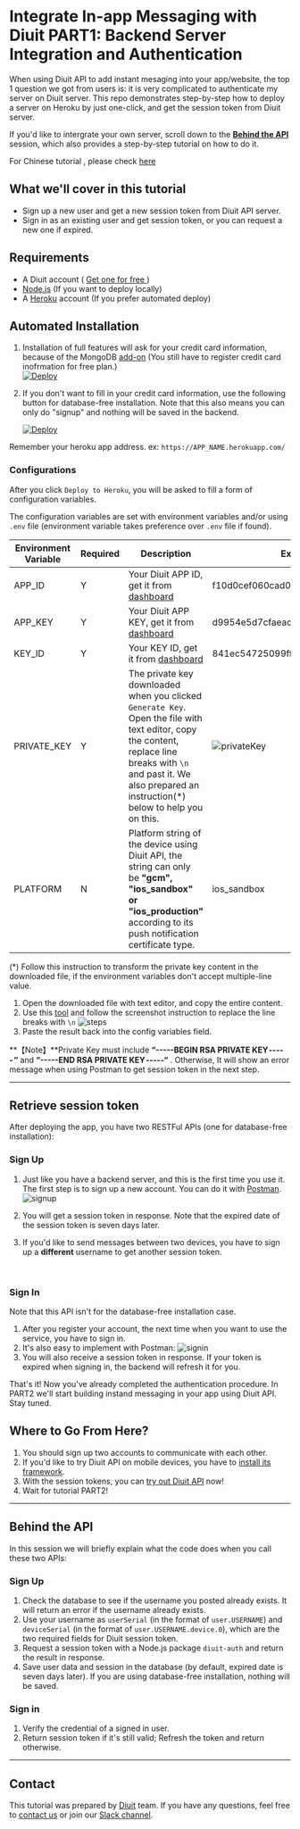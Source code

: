 # Integrate In-app Messaging with Diuit PART1: Backend Server Integration and Authentication

When using Diuit API to add instant mesaging into your app/website, the top 1 question we got from users is: it is very complicated to authenticate my server on Diuit server. This repo demonstrates step-by-step how to deploy a server on Heroku by just one-click, and get the session token from Diuit server. 

If you'd like to intergrate your own server, scroll down to the [**Behind the API**](#behind-the-api) session, which also provides a step-by-step tutorial on how to do it.



For Chinese tutorial , please check [here](https://github.com/Diuit/DUChatServerDemo/blob/master/README_TW.md)

## What we'll cover in this tutorial

* Sign up a new user and get a new session token from Diuit API server.
* Sign in as an existing user and get session token, or you can request a new one if expired.

## Requirements

* A Diuit account ( [Get one for free ](https://developer.diuit.com/))
* [Node.js](http://nodejs.org/) (If you want to deploy locally)
* A [Heroku](https://www.heroku.com/) account (If you prefer automated deploy)

## Automated Installation

1. Installation of full features will ask for your credit card information, because of the MongoDB [add-on](https://elements.heroku.com/addons/mongolab) (You still have to register credit card inofrmation for free plan.)  
    [![Deploy](https://www.herokucdn.com/deploy/button.svg)](https://heroku.com/deploy)

2. If you don't want to fill in your credit card information, use the following button for database-free installation. Note that this also means you can only do "signup" and nothing will be saved in the backend.

   [![Deploy](https://www.herokucdn.com/deploy/button.svg)](https://heroku.com/deploy?template=https://github.com/Diuit/DUChatServerDemo/tree/noDatabase)



Remember your heroku app address. ex: `https://APP_NAME.herokuapp.com/`

### Configurations

After you click `Deploy to Heroku`, you will be asked to fill a form of configuration variables.

The configuration variables are set with environment variables and/or using `.env` file (environment variable takes preference over `.env` file if found).



| Environment Variable | Required | Description                              | Example                                  |
| -------------------- | -------- | ---------------------------------------- | ---------------------------------------- |
| APP_ID               | Y        | Your Diuit APP ID, get it from [dashboard](https://developer.diuit.com/dashboard) | f10d0cef060cad00798a215943b8a99a         |
| APP_KEY              | Y        | Your Diuit APP KEY, get it from [dashboard](https://developer.diuit.com/dashboard) | d9954e5d7cfaeac96b8296654b118a6f         |
| KEY_ID               | Y        | Your KEY ID, get it from [dashboard](https://developer.diuit.com/dashboard) | 841ec54725099ff1c04f67c3f0971314         |
| PRIVATE_KEY          | Y        | The private key downloaded when you clicked `Generate Key`. Open the file with text editor, copy the content, replace line breaks with `\n` and past it. We also prepared an instruction(*) below to help you on this. | ![privateKey](http://i.imgur.com/vt7FFah.png) |
| PLATFORM             | N        | Platform string of the device using Diuit API, the string can only be **"gcm", "ios_sandbox" or "ios_production"** according to its push notification certificate type. | ios_sandbox                              |



(*) Follow this instruction to transform the private key content in the downloaded file, if the environment variables don't accept multiple-line value.

1. Open the downloaded file with text editor, and copy the entire content.
2. Use this [tool](http://www.gillmeister-software.com/online-tools/text/remove-line-breaks.aspx) and follow the screenshot instruction to replace the line breaks with `\n`
   ![steps](http://api.diuit.com/images/replace_steps.png)
3. Paste the result back into the config variables field.


**【Note】**Private Key must include  **“-----BEGIN RSA PRIVATE KEY ----- “**  and  **“-----END RSA PRIVATE KEY -----“** . Otherwise, It will show an error message when using Postman to get session token in the next step.



---

## Retrieve session token

After deploying the app, you have two RESTFul APIs (one for database-free installation):

### Sign Up

1. Just like you have a backend server, and this is the first time you use it. The first step is to sign up a new account. You can do it with [Postman](https://chrome.google.com/webstore/detail/postman/fhbjgbiflinjbdggehcddcbncdddomop).
   ![signup](http://api.diuit.com/images/signup_postman_example.png)

2. You will get a session token in response. Note that the expired date of the session token is seven days later.

3. If you'd like to send messages between two devices, you have to sign up a **different** username to get another session token.

   ​

### Sign In

Note that this API isn't for the database-free installation case.

1.  After you register your account, the next time when you want to use the service, you have to sign in.
2.  It's also easy to implement with Postman:
   ![signin](http://api.diuit.com/images/signin_postman_example.png)
3.  You will also receive a session token in response. If your token is expired when signing in, the backend will refresh it for you.





That's it! Now you've already completed the authentication procedure. In PART2 we'll start building instand messaging in your app using Diuit API. Stay tuned.

## Where to Go From Here?

1. You should sign up two accounts to communicate with each other.
2. If you'd like to try Diuit API on mobile devices, you have to [install its framework](http://api.diuit.com/doc/en/guideline.html#getting-started).
3. With the session tokens, you can [try out Diuit API](http://api.diuit.com/doc/en/guideline.html#real-time-communication) now!
4. Wait for tutorial PART2!






___

## Behind the API

In this session we will briefly explain what the code does when you call these two APIs:

### Sign Up

1. Check the database to see if the username you posted already exists. It will return an error if the username already exists.
2. Use your username as `userSerial` (in the format of `user.USERNAME`) and `deviceSerial` (in the format of `user.USERNAME.device.0`), which are the two required fields for Diuit session token.
3. Request a session token with a Node.js package `diuit-auth` and return the result in response.
4. Save user data and session in the database (by default, expired date is seven days later). If you are using database-free installation, nothing will be saved.



### Sign in

1. Verify the credential of a signed in user.
2. Return session token if it's still valid; Refresh the token and return otherwise.


---

## Contact

This tutorial was prepared by [Diuit](http://api.diuit.com/) team. If you have any questions, feel free to [contact us](support@diuit.com) or join our [Slack channel](http://slack.diuit.com/).